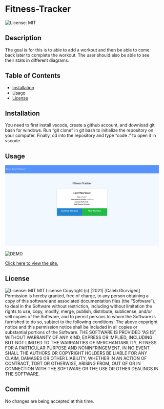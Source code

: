 # Fitness-Tracker

![License: MIT](https://img.shields.io/badge/License-MIT-yellow.svg)
## Description
The goal is for this is to able to add a workout and then be able to come back later to complete the workout. The user should also be able to see their stats in different diagrams.
## Table of Contents
- [Installation](#installation)
- [Usage](#usage)
- [License](#license)
## Installation
You need to first install vscode, create a github account, and download git bash for windows. Run “git clone” in git bash to initialize the repository on your computer. Finally, cd into the repository and type “code .” to open it in vscode.
## Usage
![fitness-tracker](public/assets/images/fitness-tracker.png)

![DEMO](public/assets/images/demo.gif)

[Click here to view the site.](https://radiant-hollows-14835.herokuapp.com/)  
## License
![License: MIT](https://img.shields.io/badge/License-MIT-yellow.svg)
MIT License
Copyright (c) [2021] [Caleb Glorvigen]
Permission is hereby granted, free of charge, to any person obtaining a copy of this software and associated documentation files (the “Software”), to deal in the Software without restriction, including without limitation the rights to use, copy, modify, merge, publish, distribute, sublicense, and/or sell copies of the Software, and to permit persons to whom the Software is furnished to do so, subject to the following conditions:
The above copyright notice and this permission notice shall be included in all copies or substantial portions of the Software.
THE SOFTWARE IS PROVIDED “AS IS”, WITHOUT WARRANTY OF ANY KIND, EXPRESS OR IMPLIED, INCLUDING BUT NOT LIMITED TO THE WARRANTIES OF MERCHANTABILITY, FITNESS FOR A PARTICULAR PURPOSE AND NONINFRINGEMENT. IN NO EVENT SHALL THE AUTHORS OR COPYRIGHT HOLDERS BE LIABLE FOR ANY CLAIM, DAMAGES OR OTHER LIABILITY, WHETHER IN AN ACTION OF CONTRACT, TORT OR OTHERWISE, ARISING FROM, OUT OF OR IN CONNECTION WITH THE SOFTWARE OR THE USE OR OTHER DEALINGS IN THE SOFTWARE.
## Commit
No changes are being accepted at this time.